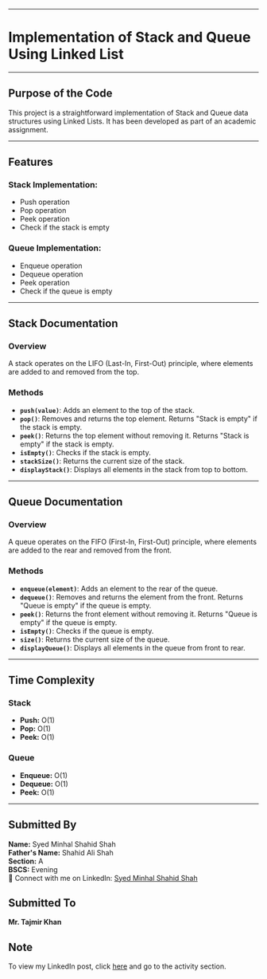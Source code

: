
---

# **Implementation of Stack and Queue Using Linked List**  

---

## **Purpose of the Code**  
This project is a straightforward implementation of Stack and Queue data structures using Linked Lists. It has been developed as part of an academic assignment.  

---

## **Features**  

### **Stack Implementation:**  
- Push operation  
- Pop operation  
- Peek operation  
- Check if the stack is empty  

### **Queue Implementation:**  
- Enqueue operation  
- Dequeue operation  
- Peek operation  
- Check if the queue is empty  

---

## **Stack Documentation**  

### **Overview**  
A stack operates on the LIFO (Last-In, First-Out) principle, where elements are added to and removed from the top.  

### **Methods**  
- **`push(value)`**: Adds an element to the top of the stack.  
- **`pop()`**: Removes and returns the top element. Returns "Stack is empty" if the stack is empty.  
- **`peek()`**: Returns the top element without removing it. Returns "Stack is empty" if the stack is empty.  
- **`isEmpty()`**: Checks if the stack is empty.  
- **`stackSize()`**: Returns the current size of the stack.  
- **`displayStack()`**: Displays all elements in the stack from top to bottom.  

---

## **Queue Documentation**  

### **Overview**  
A queue operates on the FIFO (First-In, First-Out) principle, where elements are added to the rear and removed from the front.  

### **Methods**  
- **`enqueue(element)`**: Adds an element to the rear of the queue.  
- **`dequeue()`**: Removes and returns the element from the front. Returns "Queue is empty" if the queue is empty.  
- **`peek()`**: Returns the front element without removing it. Returns "Queue is empty" if the queue is empty.  
- **`isEmpty()`**: Checks if the queue is empty.  
- **`size()`**: Returns the current size of the queue.  
- **`displayQueue()`**: Displays all elements in the queue from front to rear.  

---

## **Time Complexity**  

### **Stack**  
- **Push:** O(1)  
- **Pop:** O(1)  
- **Peek:** O(1)  

### **Queue**  
- **Enqueue:** O(1)  
- **Dequeue:** O(1)  
- **Peek:** O(1)  

---
## **Submitted By**  
**Name:** Syed Minhal Shahid Shah  
**Father's Name:** Shahid Ali Shah  
**Section:** A  
**BSCS:** Evening  
🔗 Connect with me on LinkedIn: [Syed Minhal Shahid Shah](www.linkedin.com/in/syed-minhal-shahid-shah-343719339)


## **Submitted To**  
**Mr. Tajmir Khan**  

## **Note**  
To view my LinkedIn post, click [here](www.linkedin.com/in/syed-minhal-shahid-shah-343719339) and go to the activity section.  
